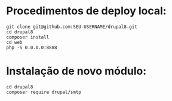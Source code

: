# Procedimentos de deploy local:

    git clone git@github.com:SEU-USERNAME/drupal8.git
    cd drupal8
    composer install
    cd web
    php -S 0.0.0.0:8888

# Instalação de novo módulo:

    cd drupal8
    composer require drupal/smtp
